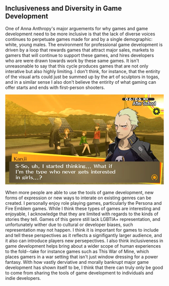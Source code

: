 # <h2> Inclusiveness and Diversity in Game Development  </h2>

<p>One of Anna Anthropy's major arguements for why games and game development need to be more inclusive is that the lack of diverse voices  
continues to perpetuate games made for and by a single demographic: white, young males. The environment for professional game  
development is driven by a loop that rewards games that attract major sales, markets to gamers that will continue to support these games,  
and hires developers who are were drawn towards work by these same games. It isn't unreasonable to say that this cycle produces  
games that are not only interative but also highly limiting. I don't think, for instance, that the entirity of the visual arts could  
just be summed up by the art of sculptors in togas, and in a similar sense I also don't believe the entirity of what gaming can   
offer starts and ends with first-person shooters.</p>

<img src="picture content/June_6_Never_Gets_Interested.png" alt="Kanju-kun">

<p> When more people are able to use the tools of game development, new forms of expression or new ways to interate on existing genres   
can be created. I personally enjoy role playing games, particularly the Persona and Fire Emblem games. While I think these types of games  
are interesting and enjoyable, I acknowledge that they are limited with regards to the kinds of stories they tell. Games of this genre   
still lack LGBTIA+ representation, and unfortunately wither due to cultural or developer biases, such representation may not happen.  
I think it is important for games to include and tell these perspectives as it reflects a signifigantly larger audience, and it also can   
introduce players new persepectives. I also think inclusiveness in game development helps bring about a wider scope of human experiences to   
the fold--take for instance games such as This War of Mine, which places gamers in a war setting that isn't just window dressing for a power fantasy.   
With how vastly derviative and morally bankrupt major game development has shown itself to be, I think that there can truly only be good to come from   
sharing the tools of game development to individuals and indie developers.</p>
